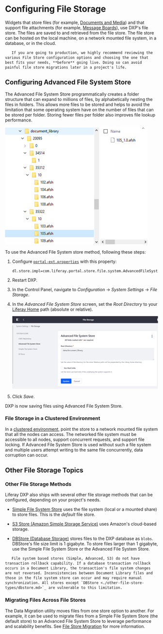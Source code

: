 # Configuring File Storage

Widgets that store files (for example, [Documents and Media](../../../collaboration-and-social/collaboration-and-social-overview.md)) and that support file attachments (for example, [Message Boards](../../../collaboration-and-social/collaboration-and-social-overview.md)), use DXP's file store. The files are saved to and retrieved from the file store. The file store can be hosted on the local machine, on a network mounted file system, in a database, or in the cloud.

```important::
   If you are going to production, we highly recommend reviewing the various File Store configuration options and choosing the one that best fits your needs, **before** going live. Doing so can avoid painful file store migrations later in a project's life.
```

## Configuring Advanced File System Store

The Advanced File System Store programmatically creates a folder structure that can expand to millions of files, by alphabetically nesting the files in folders. This allows more files to be stored and helps to avoid the limitation that some operating system have on the number of files that can be stored per folder. Storing fewer files per folder also improves file lookup performance.

![Advanced File System Store folder structure](./configuring-file-storage/images/01.png)

To use the Advanced File System store method, following these steps:

1. Configure [`portal-ext.properties`](../../../installation-and-upgrades/reference/portal-properties.md) with this property:

    ```properties
    dl.store.impl=com.liferay.portal.store.file.system.AdvancedFileSystemStore
    ```

1. Restart DXP.

1. In the Control Panel, navigate to _Configuration_ &rarr; _System Settings_ &rarr; _File Storage_.

1. In the _Advanced File System Store_ screen, set the _Root Directory_ to your [Liferay Home](../../../installation-and-upgrades/reference/liferay-home.md) path (absolute or relative).

    ![Advanced File System Store screen](./configuring-file-storage/images/02.png)

1. Click _Save_.

DXP is now saving files using Advanced File System Store.

### File Storage in a Clustered Environment

In a [clustered environment](../../../installation-and-upgrades/setting-up-liferay-dxp/configuring-clustering-for-high-availability/01-introduction-to-clustering-liferay-dxp.md), point the store to a network mounted file system that all the nodes can access. The networked file system must be accessible to all nodes, support concurrent requests, and support file locking. If Advanced File System Store is used without such a file system and multiple users attempt writing to the same file concurrently, data corruption can occur.

## Other File Storage Topics

### Other File Storage Methods

Liferay DXP also ships with several other file storage methods that can be configured, depending on your project's needs.

* [Simple File System Store](./other-file-store-types/simple-file-system-store.md) uses the file system (local or a mounted share) to store files. This is the *default* file store.

* [S3 Store (Amazon Simple Storage Service)](./other-file-store-types/amazon-s3-store.md) uses Amazon's cloud-based storage.

* [DBStore (Database Storage)](./other-file-store-types/dbstore.md) stores files to the DXP database as `blobs`. DBStore's file size limit is 1 gigabyte. To store files larger than 1 gigabyte, use the Simple File System Store or the Advanced File System Store.

```warning::
   File system based stores (Simple, Advanced, S3) do not have transaction rollback capability. If a database transaction rollback occurs in a Document Library, the transaction's file system changes are not reversed. Inconsistencies between Document Library files and those in the file system store can occur and may require manual synchronization. All stores except `DBStore <./other-file-store-types/dbstore.md>`_ are vulnerable to this limitation.
```

### Migrating Files Across File Stores

The Data Migration utility moves files from one store option to another. For example, it can be used to migrate files from a Simple File System Store (the default store) to an Advanced File System Store to leverage performance and scalability benefits. See [File Store Migration](./file-store-migration.md) for more information.
